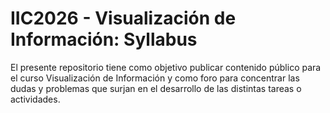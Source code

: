 # IIC2026 - Visualización de Información: Syllabus
El presente repositorio tiene como objetivo publicar contenido público para el curso Visualización de Información y como foro para concentrar las dudas y problemas que surjan en el desarrollo de las distintas tareas o actividades.
